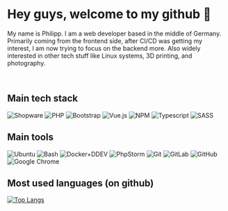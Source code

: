 # Hey guys, welcome to my github 👋

My name is Philipp. I am a web developer based in the middle of Germany. Primarily coming from the frontend side, after CI/CD was getting my interest, I am now trying to focus on the backend more. Also widely interested in other tech stuff like Linux systems, 3D printing, and photography.

<br>

## Main tech stack
![Shopware](https://img.shields.io/badge/Shopware-%23181717.svg?style=for-the-badge&logo=shopware&logoColor=white)
![PHP](https://img.shields.io/badge/PHP-%23181717.svg?style=for-the-badge&logo=PHP&logoColor=white)
![Bootstrap](https://img.shields.io/badge/bootstrap-%23181717.svg?style=for-the-badge&logo=bootstrap&logoColor=white)
![Vue.js](https://img.shields.io/badge/vuejs-%23181717.svg?style=for-the-badge&logo=vuedotjs&logoColor=white)
![NPM](https://img.shields.io/badge/NPM-%23181717.svg?style=for-the-badge&logo=npm&logoColor=white)
![Typescript](https://img.shields.io/badge/typescript-%23181717.svg?style=for-the-badge&logo=typescript&logoColor=white)
![SASS](https://img.shields.io/badge/SASS-%23181717.svg?style=for-the-badge&logo=SASS&logoColor=white)

## Main tools
![Ubuntu](https://img.shields.io/badge/Ubuntu-%23181717?style=for-the-badge&logo=ubuntu&logoColor=white)
![Bash](https://img.shields.io/badge/gnubash-%23181717?style=for-the-badge&logo=gnubash&logoColor=white)
![Docker+DDEV](https://img.shields.io/badge/docker-%23181717.svg?style=for-the-badge&logo=docker&logoColor=white)
![PhpStorm](https://img.shields.io/badge/phpstorm-%23181717?style=for-the-badge&logo=phpstorm&logoColor=white)
![Git](https://img.shields.io/badge/git-%23181717.svg?style=for-the-badge&logo=git&logoColor=white)
![GitLab](https://img.shields.io/badge/gitlab-%23181717.svg?style=for-the-badge&logo=gitlab&logoColor=white)
![GitHub](https://img.shields.io/badge/github-%23181717.svg?style=for-the-badge&logo=github&logoColor=white)
![Google Chrome](https://img.shields.io/badge/Google%20Chrome-%23181717?style=for-the-badge&logo=GoogleChrome&logoColor=white)

## Most used languages (on github)

[![Top Langs](https://github-readme-stats.vercel.app/api/top-langs/?username=PT1602&langs_count=6&layout=compact&show_icons=true&title_color=ffffff&icon_color=ffffff&text_color=ffffff&bg_color=181717&hide_border=true&hide_title=true)](https://github.com/PT1602/github-readme-stats)
